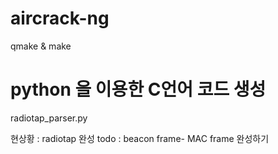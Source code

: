 # aircrack-ng
qmake & make

# python 을 이용한 C언어 코드 생성
radiotap_parser.py

현상황 : radiotap 완성
todo : beacon frame- MAC frame 완성하기
